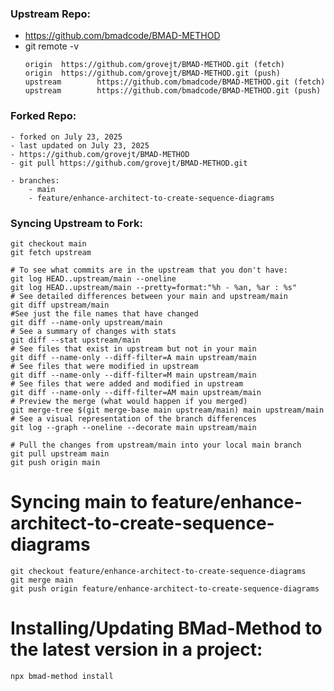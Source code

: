 ### Upstream Repo:
  - https://github.com/bmadcode/BMAD-METHOD
  - git remote -v  
      ```
      origin  https://github.com/grovejt/BMAD-METHOD.git (fetch)
      origin  https://github.com/grovejt/BMAD-METHOD.git (push)
      upstream        https://github.com/bmadcode/BMAD-METHOD.git (fetch)
      upstream        https://github.com/bmadcode/BMAD-METHOD.git (push)
      ```

### Forked Repo: 
    - forked on July 23, 2025
    - last updated on July 23, 2025
    - https://github.com/grovejt/BMAD-METHOD
    - git pull https://github.com/grovejt/BMAD-METHOD.git

    - branches:
        - main
        - feature/enhance-architect-to-create-sequence-diagrams



### Syncing Upstream to Fork:
```shell
git checkout main
git fetch upstream

# To see what commits are in the upstream that you don't have:
git log HEAD..upstream/main --oneline
git log HEAD..upstream/main --pretty=format:"%h - %an, %ar : %s"
# See detailed differences between your main and upstream/main
git diff upstream/main
#See just the file names that have changed
git diff --name-only upstream/main
# See a summary of changes with stats
git diff --stat upstream/main
# See files that exist in upstream but not in your main
git diff --name-only --diff-filter=A main upstream/main
# See files that were modified in upstream
git diff --name-only --diff-filter=M main upstream/main
# See files that were added and modified in upstream
git diff --name-only --diff-filter=AM main upstream/main
# Preview the merge (what would happen if you merged)
git merge-tree $(git merge-base main upstream/main) main upstream/main
# See a visual representation of the branch differences
git log --graph --oneline --decorate main upstream/main

# Pull the changes from upstream/main into your local main branch
git pull upstream main
git push origin main
```
# Syncing main to feature/enhance-architect-to-create-sequence-diagrams
```shell
git checkout feature/enhance-architect-to-create-sequence-diagrams
git merge main
git push origin feature/enhance-architect-to-create-sequence-diagrams
```


# Installing/Updating BMad-Method to the latest version in a project:
```shell
npx bmad-method install



